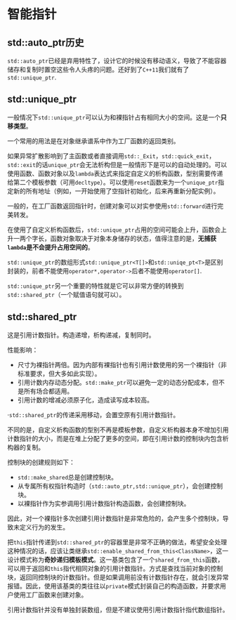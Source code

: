 # 智能指针

## std::auto_ptr历史

`std::auto_ptr`已经是弃用特性了，设计它的时候没有移动语义，导致了不能容器储存和复制时置空这些令人头疼的问题。还好到了`C++11`我们就有了`std::unique_ptr`.

## std::unique_ptr

一般情况下`std::unique_ptr`可以认为和裸指针占有相同大小的空间。这是一个**只移类型**。

一个常用的用法是在对象继承谱系中作为工厂函数的返回类别。

如果异常扩散影响到了主函数或者直接调用`std::_Exit`，`std::quick_exit`，`std::exit`的话`unique_ptr`会无法析构但是一般情形下是可以的自动处理的。可以使用函数、函数对象以及`lambda`表达式来指定自定义的析构函数，型别需要传递给第二个模板参数（可用`decltype`）。可以使用`reset`函数来为一个`unique_ptr`指定新的所有地址（例如，一开始使用了空指针初始化，后来再重新分配实例）。

一般的，在工厂函数返回指针时，创建对象可以对实参使用`std::forward`进行完美转发。

在使用了自定义析构函数后，`std::unique_ptr`占用的空间可能会上升，函数会上升一两个字长，函数对象取决于对象本身储存的状态，值得注意的是，**无捕获`lambda`是不会提升占用空间的**。

`std::unique_ptr`的数组形式`std::unique_ptr<T[]>`和`std::uniqe_pt<T>`是区别封装的，前者不能使用`operator*,operator->`后者不能使用`operator[]`.

`std::unique_ptr`另一个重要的特性就是它可以非常方便的转换到`std::shared_ptr`（一个赋值语句就可以）。

## std::shared_ptr

这是引用计数指针。构造递增，析构递减，复制同时。

性能影响：

- 尺寸为裸指针两倍。因为内部有裸指针也有引用计数使用的另一个裸指针（非标准要求，但大多如此实现）。
- 引用计数内存动态分配。`std::make_ptr`可以避免一定的动态分配成本，但不是所有场合都适用。
- 引用计数的增减必须原子化，造成读写成本较高。

·`std::shared_ptr`的传递采用移动，会置空原有引用计数指针。

不同的是，自定义析构函数的型别不再是模板参数，自定义析构器本身不增加引用计数指针的大小，而是在堆上分配了更多的空间，即在引用计数的控制块内包含析构器的复制。

控制块的创建规则如下：

- `std::make_shared`总是创建控制块。
- 从专属所有权指针构造时（`std::auto_ptr,std::unique_ptr`），会创建控制块。
- 以裸指针作为实参调用引用计数指针构造函数，会创建控制块。

因此，对一个裸指针多次创建引用计数指针是非常危险的，会产生多个控制块，导致未定义行为的发生。

把`this`指针传递到`std::shared_ptr`的容器里是非常不正确的做法，希望安全处理这种情况的话，应该让类继承`std::enable_shared_from_this<ClassName>`，这一设计模式称为**奇妙递归模板模式**。这一基类包含了一个`shared_from_this`函数，可以用于返回和`this`指代相同对象的引用计数指针。方式是查找当前对象的控制块，返回同控制块的计数指针。但是如果调用前没有计数指针存在，就会引发异常报错。因此，使用该基类的类往往以`private`模式封装自己的构造函数，并要求用户使用工厂函数来创建对象。

引用计数指针并没有单独封装数组，但是不建议使用引用计数指针指代数组指针。
